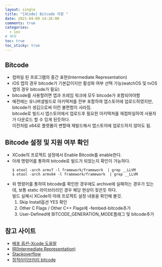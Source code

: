 ```yaml
---
layout: single
title: "[XCode] Bitcode 지원 "
date: 2021-04-09 14:26:00
comments: true
categories:
  - ios
# 목차
toc: true
toc_sticky: true
---
```

## Bitcode
- 컴파일 된 프로그램의 중간 표현(Intermediate Representation)
- iOS 앱의 경우 bitcode가 기본값이지만 활성화 여부 선택 가능(watchOS 및 tvOS 앱의 경우 bitcode가 필요)
- bitcode를 사용할려면 앱과 프레임 워크에 모두 bitcode가 포함되어야함
- 예전에는 유니버셜빌드로 아키텍쳐를 전부 포함하여 앱스토어에 업로드하였지만, bitcode가 생김으로써 이런 불편함이 사라짐.  
bitcode로 빌드시 앱스토어에서 업로드후 필요한 아키텍쳐를 재컴파일하여 사용자가 다운로드 할 수 있게 된듯하다.  
이전처럼 x64로 플랫폼이 변할때 재빌드해서 앱스토어에 업로드하지 않아도 됨.

## Bitcode 설정 및 지원 여부 확인
- XCode의 프로젝트 설정에서 Enable Bitcode를 enable한다.
- 아래 명령어를 통하여 bitcode로 빌드가 되었는지 확인이 가능하다.
  ```
  $ otool -arch armv7 -l framework/framework  | grep __LLVM
  $ otool -arch armv64 -l framework/framework  | grep __LLVM
  ```
- 위 명령어를 통하여 bitcode를 확인한 경우에도 archive에 실패하는 경우가 있는데, 보통 static 라이브러리인 경우 해당 현상이 잦은듯 하다.  
빌드 실패시 XCode의 아래 프로젝트 설정 내용을 확인해 볼것.
  1. Skip Install옵션 YES 확인
  2. Other C Flags / Other C++ Flags에 -fembed-bitcode추가
  3. User-Defined에 BITCODE_GENERATION_MODE플래그 및 bitcode추가

## 참고 사이트
- [배포 옵션-Xcode 도움말](https://help.apple.com/xcode/mac/11.0/index.html?localePath=en.lproj#/devde46df08a)
- [IR(Intermediate Representation)](https://www.lazenca.net/pages/viewpage.action?pageId=6324673)
- [Stackoverflow](https://stackoverflow.com/questions/61824439/bitcode-bundle-could-not-be-generated-because)
- [정적라이브러리 bitcode](https://oraora.tistory.com/entry/iOS-%ED%94%84%EB%A1%9C%EC%A0%9D%ED%8A%B8%EC%97%90%EC%84%9C-%EC%82%AC%EC%9A%A9%ED%95%98%EB%8A%94-%EC%A0%95%EC%A0%81-%EB%9D%BC%EC%9D%B4%EB%B8%8C%EB%9F%AC%EB%A6%AC%EB%8F%84-Bitcode-%EC%A0%81%EC%9A%A9)

  